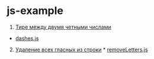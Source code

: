 # js-example

  1. [Тире между двумя четными числами](https://github.com/rtivital/jsraccoon/blob/master/exercises/dashes.md)
  * [dashes.js](https://github.com/CubiZm/js-example/blob/master/example/dashes.js)

  2. [Удаление всех гласных из строки](https://github.com/rtivital/jsraccoon/blob/master/exercises/remove-letters.md)
  	* [removeLetters.js](https://github.com/CubiZm/js-example/blob/master/example/removeLetters.js)

